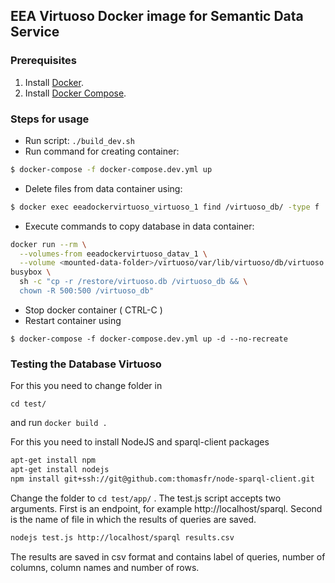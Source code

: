 ## EEA Virtuoso Docker image for Semantic Data Service

### Prerequisites

 1. Install [Docker](https://www.docker.com/).
 2. Install [Docker Compose](https://docs.docker.com/compose/).

### Steps for usage

 - Run script:  ```./build_dev.sh```
 - Run command for creating container: 

``` bash
$ docker-compose -f docker-compose.dev.yml up
```

 - Delete files from data container using:

``` bash
$ docker exec eeadockervirtuoso_virtuoso_1 find /virtuoso_db/ -type f ! -name '*.ini' -delete
```

 - Execute commands to copy database in data container:

``` bash
docker run --rm \
  --volumes-from eeadockervirtuoso_datav_1 \
  --volume <mounted-data-folder>/virtuoso/var/lib/virtuoso/db/virtuoso.db:/restore/virtuoso.db:ro \
busybox \
  sh -c "cp -r /restore/virtuoso.db /virtuoso_db && \
  chown -R 500:500 /virtuoso_db"
```

 - Stop docker container ( CTRL-C )
 - Restart container using
 
```$ docker-compose -f docker-compose.dev.yml up -d --no-recreate```

### Testing the Database Virtuoso

For this you need to change folder in
```
cd test/
```
and run ```docker build .```



For this you need to install NodeJS and sparql-client packages

``` bash
apt-get install npm
apt-get install nodejs
npm install git+ssh://git@github.com:thomasfr/node-sparql-client.git
```

Change the folder to ```cd test/app/``` . The test.js script accepts two arguments. 
First is an endpoint, for example http://localhost/sparql. Second is the name of file in which the 
results of queries are saved.

``` bash
nodejs test.js http://localhost/sparql results.csv
```

The results are saved in csv format and contains label of queries, number of columns, column names and number of rows.
